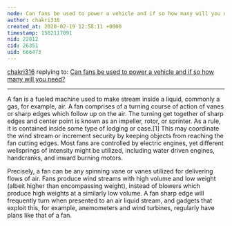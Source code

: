 ```yaml
---
node: Can fans be used to power a vehicle and if so how many will you need?
author: chakri316
created_at: 2020-02-19 12:58:11 +0000
timestamp: 1582117091
nid: 22812
cid: 26351
uid: 666473
---
```




[chakri316](../profile/chakri316) replying to: [Can fans be used to power a vehicle and if so how many will you need?](../notes/REVOLG/02-14-2020/can-fans-be-used-to-power-a-vehicle-and-if-so-how-many-will-you-need)

----
A fan is a fueled machine used to make stream inside a liquid, commonly a gas, for example, air. A fan comprises of a turning course of action of vanes or sharp edges which follow up on the air. The turning get together of sharp edges and center point is known as an impeller, rotor, or sprinter. As a rule, it is contained inside some type of lodging or case.[1] This may coordinate the wind stream or increment security by keeping objects from reaching the fan cutting edges. Most fans are controlled by electric engines, yet different wellsprings of intensity might be utilized, including water driven engines, handcranks, and inward burning motors. 

Precisely, a fan can be any spinning vane or vanes utilized for delivering flows of air. Fans produce wind streams with high volume and low weight (albeit higher than encompassing weight), instead of blowers which produce high weights at a similarly low volume. A fan sharp edge will frequently turn when presented to an air liquid stream, and gadgets that exploit this, for example, anemometers and wind turbines, regularly have plans like that of a fan.